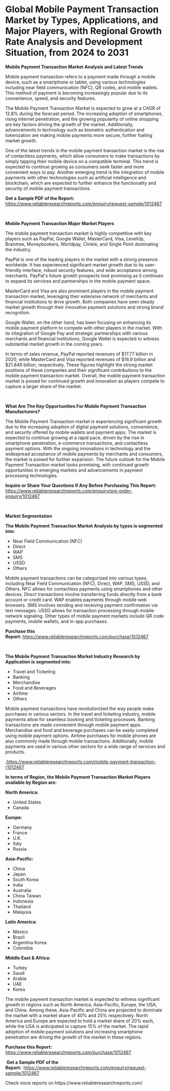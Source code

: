 <p><h1>Global Mobile Payment Transaction Market by Types, Applications, and Major Players, with Regional Growth Rate Analysis and Development Situation, from 2024 to 2031</h1></p><p><strong>Mobile Payment Transaction Market Analysis and Latest Trends</strong></p>
<p><p>Mobile payment transaction refers to a payment made through a mobile device, such as a smartphone or tablet, using various technologies including near field communication (NFC), QR codes, and mobile wallets. This method of payment is becoming increasingly popular due to its convenience, speed, and security features. </p><p>The Mobile Payment Transaction Market is expected to grow at a CAGR of 12.8% during the forecast period. The increasing adoption of smartphones, rising internet penetration, and the growing popularity of online shopping are key factors driving the growth of the market. Additionally, advancements in technology such as biometric authentication and tokenization are making mobile payments more secure, further fueling market growth.</p><p>One of the latest trends in the mobile payment transaction market is the rise of contactless payments, which allow consumers to make transactions by simply tapping their mobile device on a compatible terminal. This trend is expected to continue growing as consumers seek faster and more convenient ways to pay. Another emerging trend is the integration of mobile payments with other technologies such as artificial intelligence and blockchain, which are expected to further enhance the functionality and security of mobile payment transactions.</p></p>
<p><strong>Get a Sample PDF of the Report:&nbsp;</strong> <a href="https://www.reliableresearchreports.com/enquiry/request-sample/1012467">https://www.reliableresearchreports.com/enquiry/request-sample/1012467</a></p>
<p>&nbsp;</p>
<p><strong>Mobile Payment Transaction Major Market Players</strong></p>
<p><p>The mobile payment transaction market is highly competitive with key players such as PayPal, Google Wallet, MasterCard, Visa, LevelUp, Braintree, Moneybookers, Worldpay, Clinkle, and Single Point dominating the industry. </p><p>PayPal is one of the leading players in the market with a strong presence worldwide. It has experienced significant market growth due to its user-friendly interface, robust security features, and wide acceptance among merchants. PayPal's future growth prospects look promising as it continues to expand its services and partnerships in the mobile payment space.</p><p>MasterCard and Visa are also prominent players in the mobile payment transaction market, leveraging their extensive network of merchants and financial institutions to drive growth. Both companies have seen steady market growth through their innovative payment solutions and strong brand recognition.</p><p>Google Wallet, on the other hand, has been focusing on enhancing its mobile payment platform to compete with other players in the market. With its integration of Google Pay and strategic partnerships with various merchants and financial institutions, Google Wallet is expected to witness substantial market growth in the coming years.</p><p>In terms of sales revenue, PayPal reported revenues of $17.77 billion in 2020, while MasterCard and Visa reported revenues of $16.9 billion and $21.846 billion, respectively. These figures highlight the strong market positions of these companies and their significant contributions to the mobile payment transaction market. Overall, the mobile payment transaction market is poised for continued growth and innovation as players compete to capture a larger share of the market.</p></p>
<p>&nbsp;</p>
<p><strong>What Are The Key Opportunities For Mobile Payment Transaction Manufacturers?</strong></p>
<p><p>The Mobile Payment Transaction market is experiencing significant growth due to the increasing adoption of digital payment solutions, convenience, and security offered by mobile wallets and payment apps. The market is expected to continue growing at a rapid pace, driven by the rise in smartphone penetration, e-commerce transactions, and contactless payment options. With the ongoing innovations in technology and the widespread acceptance of mobile payments by merchants and consumers, the market is poised for further expansion. The future outlook for the Mobile Payment Transaction market looks promising, with continued growth opportunities in emerging markets and advancements in payment processing technologies.</p></p>
<p><strong>Inquire or Share Your Questions If Any Before Purchasing This Report:</strong> <a href="https://www.reliableresearchreports.com/enquiry/pre-order-enquiry/1012467">https://www.reliableresearchreports.com/enquiry/pre-order-enquiry/1012467</a></p>
<p>&nbsp;</p>
<p><strong>Market Segmentation</strong></p>
<p><strong>The Mobile Payment Transaction Market Analysis by types is segmented into:</strong></p>
<p><ul><li>Near Field Communication (NFC)</li><li>Direct</li><li>WAP</li><li>SMS</li><li>USSD</li><li>Others</li></ul></p>
<p><p>Mobile payment transactions can be categorized into various types, including Near Field Communication (NFC), Direct, WAP, SMS, USSD, and Others. NFC allows for contactless payments using smartphones and other devices. Direct transactions involve transferring funds directly from a bank account or credit card. WAP enables payments through mobile web browsers. SMS involves sending and receiving payment confirmation via text messages. USSD allows for transaction processing through mobile network signaling. Other types of mobile payment markets include QR code payments, mobile wallets, and in-app purchases.</p></p>
<p><strong>Purchase this Report:&nbsp;</strong><a href="https://www.reliableresearchreports.com/purchase/1012467">https://www.reliableresearchreports.com/purchase/1012467</a></p>
<p>&nbsp;</p>
<p><strong>The Mobile Payment Transaction Market Industry Research by Application is segmented into:</strong></p>
<p><ul><li>Travel and Ticketing</li><li>Banking</li><li>Merchandise</li><li>Food and Beverages</li><li>Airtime</li><li>Others</li></ul></p>
<p><p>Mobile payment transactions have revolutionized the way people make purchases in various sectors. In the travel and ticketing industry, mobile payments allow for seamless booking and ticketing processes. Banking transactions are made convenient through mobile payment apps. Merchandise and food and beverage purchases can be easily completed using mobile payment options. Airtime purchases for mobile phones are also commonly made through mobile transactions. Additionally, mobile payments are used in various other sectors for a wide range of services and products.</p></p>
<p><a href="https://www.reliableresearchreports.com/mobile-payment-transaction-r1012467">&nbsp;https://www.reliableresearchreports.com/mobile-payment-transaction-r1012467</a></p>
<p><strong>In terms of Region, the Mobile Payment Transaction Market Players available by Region are:</strong></p>
<p>
    <p> <strong> North America: </strong>
        <ul>
            <li>United States</li>
            <li>Canada</li>
        </ul>
        </p> 
    <p> <strong> Europe: </strong>
        <ul>
            <li>Germany</li>
            <li>France</li>
            <li>U.K.</li>
            <li>Italy</li>
            <li>Russia</li>
        </ul>
        </p> 
    <p> <strong> Asia-Pacific: </strong>
        <ul>
            <li>China</li>
            <li>Japan</li>
            <li>South Korea</li>
            <li>India</li>
            <li>Australia</li>
            <li>China Taiwan</li>
            <li>Indonesia</li>
            <li>Thailand</li>
            <li>Malaysia</li>
        </ul>
        </p> 
    <p> <strong> Latin America: </strong>
        <ul>
            <li>Mexico</li>
            <li>Brazil</li>
            <li>Argentina Korea</li>
            <li>Colombia</li>
        </ul>
        </p> 
    <p> <strong> Middle East & Africa: </strong>
        <ul>
            <li>Turkey</li>
            <li>Saudi</li>
            <li>Arabia</li>
            <li>UAE</li>
            <li>Korea</li>
        </ul>
    </p>
    </p>
<p><p>The mobile payment transaction market is expected to witness significant growth in regions such as North America, Asia-Pacific, Europe, the USA, and China. Among these, Asia-Pacific and China are projected to dominate the market with a market share of 40% and 25% respectively. North America and Europe are expected to hold a market share of 20% each, while the USA is anticipated to capture 15% of the market. The rapid adoption of mobile payment solutions and increasing smartphone penetration are driving the growth of the market in these regions.</p></p>
<p><strong>Purchase this Report: </strong><a href="https://www.reliableresearchreports.com/purchase/1012467">https://www.reliableresearchreports.com/purchase/1012467</a></p>
<p>&nbsp;<strong>Get a Sample PDF of the Report:&nbsp;&nbsp;</strong><a href="https://www.reliableresearchreports.com/enquiry/request-sample/1012467">https://www.reliableresearchreports.com/enquiry/request-sample/1012467</a></p>
<p><strong></strong></p>
<p>Check more reports on https://www.reliableresearchreports.com/</p>